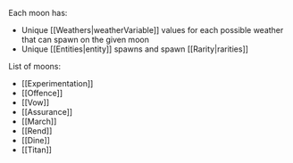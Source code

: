 Each moon has:
- Unique [[Weathers|weatherVariable]] values for each possible weather that can spawn on the given moon
- Unique [[Entities|entity]] spawns and spawn [[Rarity|rarities]]

List of moons:
- [[Experimentation]]
- [[Offence]]
- [[Vow]]
- [[Assurance]]
- [[March]]
- [[Rend]]
- [[Dine]]
- [[Titan]]